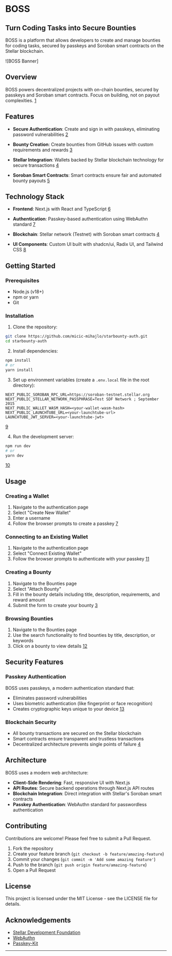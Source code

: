 
# BOSS  
  
## Turn Coding Tasks into Secure Bounties  
  
BOSS is a platform that allows developers to create and manage bounties for coding tasks, secured by passkeys and Soroban smart contracts on the Stellar blockchain.  
  
![BOSS Banner]  
  
## Overview  
  
BOSS powers decentralized projects with on-chain bounties, secured by passkeys and Soroban smart contracts. Focus on building, not on payout complexities. [1](#0-0)   
  
## Features  
  
- **Secure Authentication**: Create and sign in with passkeys, eliminating password vulnerabilities [2](#0-1)   
  
- **Bounty Creation**: Create bounties from GitHub issues with custom requirements and rewards [3](#0-2)   
  
- **Stellar Integration**: Wallets backed by Stellar blockchain technology for secure transactions [4](#0-3)   
  
- **Soroban Smart Contracts**: Smart contracts ensure fair and automated bounty payouts [5](#0-4)   
  
## Technology Stack  
  
- **Frontend**: Next.js with React and TypeScript [6](#0-5)   
  
- **Authentication**: Passkey-based authentication using WebAuthn standard [7](#0-6)   
  
- **Blockchain**: Stellar network (Testnet) with Soroban smart contracts [4](#0-3)   
  
- **UI Components**: Custom UI built with shadcn/ui, Radix UI, and Tailwind CSS [8](#0-7)   
  
## Getting Started  
  
### Prerequisites  
  
- Node.js (v18+)  
- npm or yarn  
- Git  
  
### Installation  
  
1. Clone the repository:  
```bash  
git clone https://github.com/micic-mihajlo/starbounty-auth.git  
cd starbounty-auth  
```  
  
2. Install dependencies:  
```bash  
npm install  
# or  
yarn install  
```  
  
3. Set up environment variables (create a `.env.local` file in the root directory):  
```  
NEXT_PUBLIC_SOROBAN_RPC_URL=https://soroban-testnet.stellar.org  
NEXT_PUBLIC_STELLAR_NETWORK_PASSPHRASE=Test SDF Network ; September 2015  
NEXT_PUBLIC_WALLET_WASM_HASH=<your-wallet-wasm-hash>  
NEXT_PUBLIC_LAUNCHTUBE_URL=<your-launchtube-url>  
LAUNCHTUBE_JWT_SERVER=<your-launchtube-jwt>  
```
[9](#0-8)   
  
4. Run the development server:  
```bash  
npm run dev  
# or  
yarn dev  
```
[10](#0-9)   
  
## Usage  
  
### Creating a Wallet  
  
1. Navigate to the authentication page  
2. Select "Create New Wallet"  
3. Enter a username  
4. Follow the browser prompts to create a passkey [7](#0-6)   
  
### Connecting to an Existing Wallet  
  
1. Navigate to the authentication page  
2. Select "Connect Existing Wallet"  
3. Follow the browser prompts to authenticate with your passkey [11](#0-10)   
  
### Creating a Bounty  
  
1. Navigate to the Bounties page  
2. Select "Attach Bounty"  
3. Fill in the bounty details including title, description, requirements, and reward amount  
4. Submit the form to create your bounty [3](#0-2)   
  
### Browsing Bounties  
  
1. Navigate to the Bounties page  
2. Use the search functionality to find bounties by title, description, or keywords  
3. Click on a bounty to view details [12](#0-11)   
  
## Security Features  
  
### Passkey Authentication  
  
BOSS uses passkeys, a modern authentication standard that:  
  
- Eliminates password vulnerabilities  
- Uses biometric authentication (like fingerprint or face recognition)  
- Creates cryptographic keys unique to your device [13](#0-12)   
  
### Blockchain Security  
  
- All bounty transactions are secured on the Stellar blockchain  
- Smart contracts ensure transparent and trustless transactions  
- Decentralized architecture prevents single points of failure [4](#0-3)   
  
## Architecture  
  
BOSS uses a modern web architecture:  
  
- **Client-Side Rendering**: Fast, responsive UI with Next.js  
- **API Routes**: Secure backend operations through Next.js API routes  
- **Blockchain Integration**: Direct integration with Stellar's Soroban smart contracts  
- **Passkey Authentication**: WebAuthn standard for passwordless authentication  
  
## Contributing  
  
Contributions are welcome! Please feel free to submit a Pull Request.  
  
1. Fork the repository  
2. Create your feature branch (`git checkout -b feature/amazing-feature`)  
3. Commit your changes (`git commit -m 'Add some amazing feature'`)  
4. Push to the branch (`git push origin feature/amazing-feature`)  
5. Open a Pull Request  
  
## License  
  
This project is licensed under the MIT License - see the LICENSE file for details.  
  
## Acknowledgements  
  
- [Stellar Development Foundation](https://stellar.org)  
- [WebAuthn](https://webauthn.guide/)  
- [Passkey-Kit](https://github.com/Passkey-Kit/passkey-kit)  
  
---  
  
   
